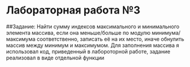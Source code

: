 # Лабораторная работа №3
##Задание:
Найти сумму индексов максимального и минимального элемента массива, если она меньше/больше по модулю минимума/максимума соответственно, записать её на их место, иначе обнулить массив между минимум и максимумом.
Для заполнения массива я использовал код, приведенный в лабороторной работе, задание реализовал в виде отдельной функции
